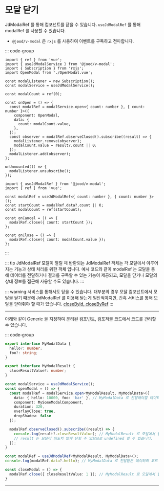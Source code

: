 <script setup>
import CloseExample from './close/CloseExample.vue';
</script>

# 모달 닫기

JdModalRef 를 통해 컴포넌트를 닫을 수 있습니다. `useJdModalRef` 를 통해 modalRef 를 사용할 수 있습니다.

- `@jood/v-modal` 은 `rxjs` 를 사용하여 이벤트를 구독하고 전파합니다.

<CloseExample />

::: code-group


```ts{18,20} [Page.vue]
import { ref } from 'vue';
import { useJdModalService } from '@jood/v-modal';
import { Subscription } from 'rxjs';
import OpenModal from './OpenModal.vue';

const modalListener = new Subscription();
const modalService = useJdModalService();

const modalCount = ref(0);

const onOpen = () => {
  const modalRef = modalService.open<{ count: number }, { count: number }>({
    component: OpenModal,
    data: {
      count: modalCount.value,
    },
  });
  const observer = modalRef.observeClosed().subscribe((result) => {
    modalListener.remove(observer);
    modalCount.value = result?.count || 0;
  });
  modalListener.add(observer);
};

onUnmounted(() => {
  modalListener.unsubscribe();
});
```

```ts{9,13} [MyModal.vue]
import { useJdModalRef } from '@jood/v-modal';
import { ref } from 'vue';

const modalRef = useJdModalRef<{ count: number }, { count: number }>();
const startCount = modalRef.data?.count || 0;
const modalCount = ref(startCount);

const onCancel = () => {
  modalRef.close({ count: startCount });
};

const onClose = () => {
  modalRef.close({ count: modalCount.value });
};
```
:::

::: tip JdModalRef
모달이 열릴 때 반환되는 JdModalRef 객체는 각 모달에서 이루어지는 기능과 상태 처리를 위한 객체 입니다. 예시 코드와 같이 modalRef 는 모달을 통해 데이터를 전달하거나 결과를 구독할 수 있는 기능이 제공되고, 모달을 닫거나 모달의 상태 정보를 접근해 사용할 수도 있습니다.
:::

::: warning 서비스를 통해서도 닫을 수 있습니다.
대부분의 경우 모달 컴포넌트에서 모달을 닫기 때문에 JdModalRef 를 이용해 닫는게 일반적이지만, 간혹 서비스를 통해 모달을 닫아줘야 할 때가 있습니다. [closeById, closeByRef](../api/jd-modal-service.html#closebyref-modalref)
:::

***

아래와 같이 Generic 을 지정하여 분리된 컴포넌트, 컴포저블 코드에서 코드를 관리할 수 있습니다.

::: code-group

```ts [my-modal.types.ts]
export interface MyModalData {
  hello?: number;
  foo?: string;
}

export interface MyModalResult {
  closeResultValue?: number;
}
```

```ts [모달을 여는곳]
const modalService = useJdModalService();
const openModal = () => {
  const modalRef = modalService.open<MyModalResult, MyModalData>({
    data: { hello: 10000, foo: 'bar' }, // MyModalData 로 전달해야할 데이터의 코드 힌트를 얻을 수 있습니다.
    component: MySomeModalComponent,
    duration: 320,
    overlayClose: true,
    dropShadow: false
  });

  modalRef.observeClosed().subscribe((result) => {
    console.log(result?.closeResultValue); // MyModalResult 로 모달에서 넘어오는 데이터의 코드 힌트를 얻을 수 있습니다.
    // result 는 모달이 의도치 않게 닫힐 수 있으므로 undefined 일 수 있습니다.
  });
}
```

```ts [MySomeModalComponent.vue]
const modalRef = useJdModalRef<MyModalResult, MyModalData>();
console.log(modalRef.data?.hello); // MyModalData 로 전달받은 데이터의 코드 힌트를 얻을 수 있습니다.

const closeModal = () => {
  modalRef.close({ closeResultValue: 1 }); // MyModalResult 로 모달에서 넘겨야하는 데이터의 코드 힌트를 얻을 수 있습니다.
}
```


***